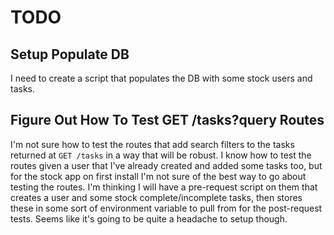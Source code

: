 # TODO

## Setup Populate DB

I need to create a script that populates the DB with some stock users and tasks.

## Figure Out How To Test GET /tasks?query Routes

I'm not sure how to test the routes that add search filters to the tasks returned at `GET /tasks` in a way that will be robust. I know how to test the routes given a user that I've already created and added some tasks too, but for the stock app on first install I'm not sure of the best way to go about testing the routes. I'm thinking I will have a pre-request script on them that creates a user and some stock complete/incomplete tasks, then stores these in some sort of environment variable to pull from for the post-request tests. Seems like it's going to be quite a headache to setup though.